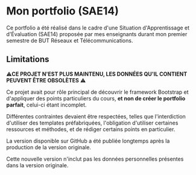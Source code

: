 # Mon portfolio (SAE14)
Ce portfolio a été réalisé dans le cadre d'une Situation d'Apprentissage et d'Évaluation (SAE14) proposée par mes enseignants durant mon premier semestre de BUT Réseaux et Télécommunications.
## Limitations
⚠️**CE PROJET N'EST PLUS MAINTENU, LES DONNÉES QU'IL CONTIENT PEUVENT ÊTRE OBSOLÈTES** ⚠️

Ce projet avait pour rôle principal de découvrir le framework Bootstrap et d'appliquer des points particuliers du cours, **et non de créer le portfolio parfait**, celui-ci étant incomplet.

Différentes contraintes devaient être respectées, telles que l'interdiction d'utiliser des templates préfabriquées, l'obligation d'utiliser certaines ressources et méthodes, et de rédiger certains points en particulier.

La version disponible sur GitHub a été publiée longtemps après la production de la version originale.

Cette nouvelle version n'inclut pas les données personnelles présentes dans la version originale.
